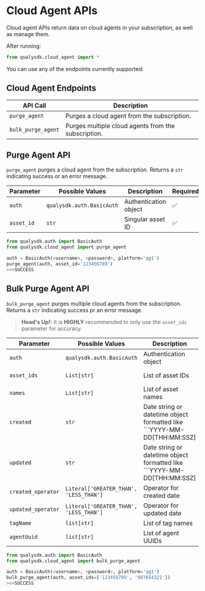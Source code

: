 # Cloud Agent APIs

Cloud agent APIs return data on cloud agents in your subscription, as well as manage them.

After running:
```py
from qualysdk.cloud_agent import *
```
You can use any of the endpoints currently supported:

## Cloud Agent Endpoints

|API Call| Description |
|--|--|
| ```purge_agent``` | Purges a cloud agent from the subscription. |
| ```bulk_purge_agent``` | Purges multiple cloud agents from the subscription. |

## Purge Agent API

```purge_agent``` purges a cloud agent from the subscription. Returns a ```str``` indicating success or an error message.

|Parameter| Possible Values |Description| Required|
|--|--|--|--|
|```auth```|```qualysdk.auth.BasicAuth``` | Authentication object | ✅ |
| ```asset_id``` | ```str``` | Singular asset ID | ✅ | 

```py
from qualysdk.auth import BasicAuth
from qualysdk.cloud_agent import purge_agent

auth = BasicAuth(<username>, <password>, platform='qg1')
purge_agent(auth, asset_id='123456789')
>>>SUCCESS
```

## Bulk Purge Agent API

```bulk_purge_agent``` purges multiple cloud agents from the subscription. Returns a ```str``` indicating success pr an error message.

>**Head's Up!:** It is **HIGHLY** recommended to only use the ```asset_ids``` parameter for accuracy.

|Parameter | Possible Values | Description | Required|
|--|--|--|--|
|```auth```|```qualysdk.auth.BasicAuth``` | Authentication object | ✅ |
| ```asset_ids``` | ```List[str]``` | List of asset IDs | ❌, but recommended! | 
| ```names``` | ```List[str]``` | List of asset names | ❌ | 
| ```created``` | ```str``` | Date string or datetime object formatted like ```YYYY-MM-DD[THH:MM:SSZ] | ❌ |
| ```updated``` | ```str``` | Date string or datetime object formatted like ```YYYY-MM-DD[THH:MM:SSZ] | ❌ |
| ```created_operator``` | ```Literal['GREATER_THAN', 'LESS_THAN']``` | Operator for created date | ❌ |
| ```updated_operator``` | ```Literal['GREATER_THAN', 'LESS_THAN']``` | Operator for updated date | ❌ |
| ```tagName``` | ```list[str]``` | List of tag names | ❌ |
| ```agentUuid``` | ```list[str]``` | List of agent UUIDs | ❌ |


```py
from qualysdk.auth import BasicAuth
from qualysdk.cloud_agent import bulk_purge_agent

auth = BasicAuth(<username>, <password>, platform='qg1')
bulk_purge_agent(auth, asset_ids=['123456789', '987654321'])
>>>SUCCESS
```